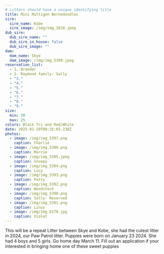 ```yaml
---
# Litters should have a unique identifying title
title: Mini Multigen Bernedoodles
sire:
  sire_name: Kobe
  sire_image: /img/img_1818.jpeg
dub_sire:
  dub_sire_name: ""
  dub_sire_in_house: false
  dub_sire_image: ""
dam:
  dam_name: Skye
  dam_image: /img/img_5399.jpeg
reservation_list:
  - 1. Breeder
  - 2. Raymond family- Sally
  - "3."
  - "4."
  - "5."
  - "6."
  - "7."
  - "8."
  - "9."
size:
  min: 20
  max: 25
colors: Black Tri and Red/White
date: 2025-01-29T00:35:03.238Z
photos:
  - image: /img/img_5397.png
    caption: Charlie
  - image: /img/img_5396.png
    caption: Marcie
  - image: /img/img_5395.jpeg
    caption: Snoopy
  - image: /img/img_5394.png
    caption: Lucy
  - image: /img/img_5393.png
    caption: Patty
  - image: /img/img_5392.png
    caption: Woodstock
  - image: /img/img_5390.png
    caption: Sally- Reserved
  - image: /img/img_5391.png
    caption: Linus
  - image: /img/img_6270.jpg
    caption: Violet
---
```

This will be a repeat Litter between Skye and Kobe, she had the cutest litter in 2024, our Paw Patrol litter. Puppies were born on January 23 2024. She had 4 boys and 5 girls. Go home day March 11. Fill out an application if your interested in bringing home one of these sweet puppies